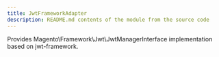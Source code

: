 ```yaml
---
title: JwtFrameworkAdapter
description: README.md contents of the module from the source code
---
```


Provides Magento\Framework\Jwt\JwtManagerInterface implementation based on jwt-framework.

